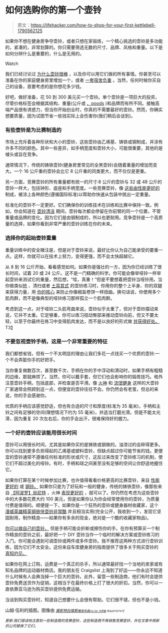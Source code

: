 # 如何选购你的第一个壶铃

> 原文：<https://lifehacker.com/how-to-shop-for-your-first-kettlebell-1790562125>

如果你不想在健身房争夺壶铃，或者只想在家锻炼，一个精心挑选的壶铃是多功能的，紧凑的，非常划算的。你只需要筛选无数的尺寸、品牌、风格和重量。以下是如何分辨什么是重要的，什么是无用的。

Watch

我们已经讨论过 [为什么壶铃很棒](https://lifehacker.com/you-should-really-try-working-out-with-kettlebells-1790152387) ，以及你可以用它们做的所有事情。你甚至可以准备在你的家庭健身房里增加一个，或者 [一套宿舍负重](http://vitals.lifehacker.com/the-best-exercise-equipment-for-your-dorm-room-1784685112) 。当然，任何时候你买自己的设备，首要考虑的是你想花多少钱。

好吧，做好准备，花 50 到 300 美元买一个壶铃。单个壶铃是一项巨大的投资，尽管价格标签会根据其结构、重量(公斤或 [、poods](https://en.wikipedia.org/wiki/Pood) )和品牌而有所不同。接触高端产品很有诱惑力，但当你开始创业时，你真的不需要最好的壶铃。然而，你确实想要质量，因为试图节省一些钱实际上会伤害你(我们稍后会谈到)。

### **有些壶铃是为比赛制造的**

市场上充斥着各种形状和大小的壶铃，这些壶铃由乙烯基、铸铁或钢制成，并涂有许多不同的颜色。其中一些差异，如手柄宽度和壶铃大小，可能很重要，其他的是噱头或旨在竞争。

通常情况下，传统的铸铁壶铃(健身房里常见的全黑壶铃)会随着重量的增加而变大。一个 16 公斤重的壶铃会比它 8 公斤重的同类更大，而不仅仅是更重。

另一方面，竞赛壶铃的所有重量都有统一的尺寸:8 公斤的壶铃与 32 或 48 公斤的壶铃一样大，包括钟形、底座和手柄宽度。一些竞赛壶铃，像 [这些由性能更好的](http://www.performbetter.com/webapp/wcs/stores/servlet/Product2_10151_10751_1005565_-1_1000420_1000156_1000156_ProductDisplayErrorView) 制成，被涂上各种颜色(遵循国际标准)以帮助你快速从包装中挑出一定重量。

标准化的壶铃不一定更好。它们确保你的训练技术在训练和比赛中保持一致。例如，你会知道在 [壶铃清洁](https://www.jensinkler.com/fix-your-kettlebell-clean/) 期间，壶铃每次都会停留在你前臂的同一个位置，不管重量或品牌的变化。因为它们是由钢制成的，所以也更耐用。竞争壶铃是一个高质量的选择，如果你看到非常严重的壶铃训练在你的未来。

### **选择你的起始壶铃重量**

重量训练中的安全赌注是，但是对于壶铃来说，最好比你认为自己能承受的要重一点。这样，你就可以在技术上努力，变得更强，而不会太快超越它。

从 8 到 16 公斤开始，看看感觉如何。如果你是强壮的一方，因为你已经训练了很长时间，试着 20 或 24 公斤。这不是一门精确的科学。你可能会像举哑铃一样举起壶铃来测试它的重量，然后想，“哇，真重！”但是不要想着把壶铃当哑铃用。当你做类似[抢](http://kettlebellsworkouts.com/teaching-points-for-the-kettlebell-snatch/) 、清扫或者 [土耳其式](https://www.youtube.com/watch?v=0bWRPC49-KI) 的壶铃练习时，你用你的整个上半身、你的双腿来获得力量，用 [你的核心](http://vitals.lifehacker.com/sit-ups-and-planks-arent-enough-to-build-a-strong-core-1789667533) 来防止你像椒盐卷饼一样扭曲。换句话说，你使用多个肌肉群，而不是像典型的哑铃练习那样孤立一个肌肉群。

考虑到这一点，对于哑铃二头肌弯曲来说，壶铃似乎太重了，但对于壶铃摆动来说，它并不太重。它足够重，你可以练习扭动臀部来推动壶铃向前，但又不要太轻，以至于你最终在练习中变得肌肉发达，而不是以良好的形式做 [并获得好处。](https://lifehacker.com/the-most-common-kettlebell-swing-mistakes-and-how-to-fi-1790288436)T3】

### **不要忽视壶铃手柄，这是一个非常重要的特征**

我们都想省钱，但有一个不太明显的理由让我们多花一点钱买一个优质的壶铃:一个不会弄脏你手的好把手。

当你重复做数百次，甚至数千次，手柄在你的手中浮动和滑动时，如果手柄有粗糙的边缘，那就麻烦了。当然，你可以戴手套，但它们也会影响你的锻炼技巧。格外注意壶铃手柄，包括底部，并检查是否平滑。像 [火神](http://www.vulcanstrength.com/) 和 [流氓健身](http://www.roguefitness.com/) 这样的大壶铃厂家通常会照顾到这一点，但便宜的壶铃往往不会。你仍然会有老茧，但总的来说，你的手会感谢你。

优质的手柄应该感觉舒适，但也有合适的尺寸和厚度(标准为 35 毫米)，手柄和主铃之间有足够的空间(理想情况下约为 55 毫米)，并适当打磨光滑。但是不能太光滑，因为重复 20 次左右后，你的手会出汗，很难保持好的握力。

### 一个好的壶铃应该能用很长时间

壶铃可以用很长时间，尤其是如果你买的是铸铁或钢做的。油漆过的会碎得更多。你可以找到更多负担得起的乙烯基或塑料壶铃，但缺点超过你可能节省的钱。更便宜的壶铃通常不遵循任何标准的形状或尺寸，这反过来改变了壶铃练习的机制，使它们不超过美化的哑铃。有时，手柄和球之间甚至没有足够的空间让你舒适地握住它。

如果你打算在某个时候参加比赛，也许值得看看价格更高的比赛壶铃，来自 [性能更好的](http://www.performbetter.com/webapp/wcs/stores/servlet/Product2_10151_10751_1005565_-1_1000420___ProductDisplayErrorView) 或 [钢铃。](https://www.bellsofsteel.com/product/kettlebells/) 如果你只是为了好玩和一般的健身，传统的铸铁壶铃，像那些来自 [【阿波罗】](http://www.apolloathletics.com/)[翁尼特](https://www.onnit.com/) ，火神 [表现更好的](https://www.performbetter.com/webapp/wcs/stores/servlet/TopCategories1_10151_10751_-1) ，就可以了。你仍然在考虑为这些壶铃中的大多数花费大约 100 美元，但是如果你认为你会经常使用你的壶铃，为质量付费是值得的。顺便提一下，如果你是一个狂热的壶铃或健身器材收藏家，这个 [漫威英雄精英钢铁侠壶铃非常酷](https://www.onnit.com/iron-man/) 并且相当实用(完全公开，我收到一个，发现它坚固耐用，制作精良——如果你有多余的现金，绝对是一个酷的收藏家物品)。

[你可以做自己的壶铃，](http://lifehacker.com/make-your-own-adjustable-kettlebell-substitute-for-10-1788768240) 但是手柄可能会折断或擦伤你的手。在你有预算买一个制作精良的壶铃之前，最好把一个 DIY 壶铃当作一个临时的解决方案或壶铃练习的入门。你可能会遇到可调壶铃或两件或多件壶铃。我不推荐这两种方式进行壶铃训练，因为它们不太安全。这份来自车库健身房的指南提供了很多关于购买壶铃的 [真知灼见。](http://www.garage-gyms.com/kettlebell-review-shopping-guide-buy/)

如果你在网上订购，运费是一个真正的杀手，所以通常最好找一个当地的卖家或有知名品牌的运动器材商店。我的朋友在 Craigslist 上淘到了好运——你永远不知道什么时候有人会典当掉一个巨大的壶铃。此外，留意一些制造商，他们有时会提供壶铃免费送货作为促销，这相当于在最终价格上打了很大的折扣。当然，你可以一直依靠亚马逊为购买壶铃提供免费运输。

当谈到购买壶铃时，知道自己想要什么会很有帮助。它们很不错，但也不是小钱。

山姆·伍利的插图。图像由 [*<small>摄影特拉维斯</small>*](https://flic.kr/p/pcJaFB)*<small></small>*<small>[*<small>雅各布森</small>*](https://flic.kr/p/ozjGpM)*<small></small>*<small>[*<small>v1c tor 卡萨勒</small>*](https://flic.kr/p/dWH6Zw) *<small>和<small>组成</small>T45T47】</small>*</small></small>

<small>*更新:我们错误地注意到一些制造商的竞赛壶铃，这些制造商不再销售竞赛壶铃，并在文章中用新的公司替换了它们。*</small>

<small></small>